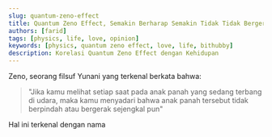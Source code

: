 ```yaml
---
slug: quantum-zeno-effect
title: Quantum Zeno Effect, Semakin Berharap Semakin Tidak Tidak Bergerak
authors: [farid]
tags: [physics, life, love, opinion]
keywords: [physics, quantum zeno effect, love, life, bithubby]
description: Korelasi Quantum Zeno Effect dengan Kehidupan
---
```


Zeno, seorang filsuf Yunani yang terkenal berkata bahwa:

> "Jika kamu melihat setiap saat pada anak panah yang sedang terbang di udara, maka kamu menyadari bahwa anak panah tersebut tidak berpindah atau bergerak sejengkal pun"

Hal ini terkenal dengan nama
